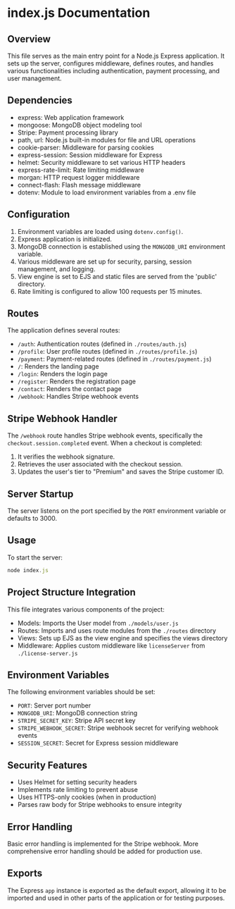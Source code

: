 # index.js Documentation

## Overview

This file serves as the main entry point for a Node.js Express application. It sets up the server, configures middleware, defines routes, and handles various functionalities including authentication, payment processing, and user management.

## Dependencies

- express: Web application framework
- mongoose: MongoDB object modeling tool
- Stripe: Payment processing library
- path, url: Node.js built-in modules for file and URL operations
- cookie-parser: Middleware for parsing cookies
- express-session: Session middleware for Express
- helmet: Security middleware to set various HTTP headers
- express-rate-limit: Rate limiting middleware
- morgan: HTTP request logger middleware
- connect-flash: Flash message middleware
- dotenv: Module to load environment variables from a .env file

## Configuration

1. Environment variables are loaded using `dotenv.config()`.
2. Express application is initialized.
3. MongoDB connection is established using the `MONGODB_URI` environment variable.
4. Various middleware are set up for security, parsing, session management, and logging.
5. View engine is set to EJS and static files are served from the 'public' directory.
6. Rate limiting is configured to allow 100 requests per 15 minutes.

## Routes

The application defines several routes:

- `/auth`: Authentication routes (defined in `./routes/auth.js`)
- `/profile`: User profile routes (defined in `./routes/profile.js`)
- `/payment`: Payment-related routes (defined in `./routes/payment.js`)
- `/`: Renders the landing page
- `/login`: Renders the login page
- `/register`: Renders the registration page
- `/contact`: Renders the contact page
- `/webhook`: Handles Stripe webhook events

## Stripe Webhook Handler

The `/webhook` route handles Stripe webhook events, specifically the `checkout.session.completed` event. When a checkout is completed:

1. It verifies the webhook signature.
2. Retrieves the user associated with the checkout session.
3. Updates the user's tier to "Premium" and saves the Stripe customer ID.

## Server Startup

The server listens on the port specified by the `PORT` environment variable or defaults to 3000.

## Usage

To start the server:

```javascript
node index.js
```

## Project Structure Integration

This file integrates various components of the project:

- Models: Imports the User model from `./models/user.js`
- Routes: Imports and uses route modules from the `./routes` directory
- Views: Sets up EJS as the view engine and specifies the views directory
- Middleware: Applies custom middleware like `licenseServer` from `./license-server.js`

## Environment Variables

The following environment variables should be set:

- `PORT`: Server port number
- `MONGODB_URI`: MongoDB connection string
- `STRIPE_SECRET_KEY`: Stripe API secret key
- `STRIPE_WEBHOOK_SECRET`: Stripe webhook secret for verifying webhook events
- `SESSION_SECRET`: Secret for Express session middleware

## Security Features

- Uses Helmet for setting security headers
- Implements rate limiting to prevent abuse
- Uses HTTPS-only cookies (when in production)
- Parses raw body for Stripe webhooks to ensure integrity

## Error Handling

Basic error handling is implemented for the Stripe webhook. More comprehensive error handling should be added for production use.

## Exports

The Express `app` instance is exported as the default export, allowing it to be imported and used in other parts of the application or for testing purposes.